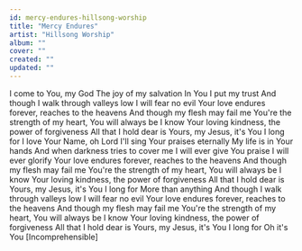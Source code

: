 ```yaml
---
id: mercy-endures-hillsong-worship
title: "Mercy Endures"
artist: "Hillsong Worship"
album: ""
cover: ""
created: ""
updated: ""
---
```


I come to You, my God
The joy of my salvation
In You I put my trust
And though I walk through valleys low
I will fear no evil
Your love endures forever, reaches to the heavens
And though my flesh may fail me
You're the strength of my heart, You will always be
I know Your loving kindness, the power of forgiveness
All that I hold dear is Yours, my Jesus, it's You I long for
I love Your Name, oh Lord
I'll sing Your praises eternally
My life is in Your hands
And when darkness tries to cover me
I will ever give You praise
I will ever glorify
Your love endures forever, reaches to the heavens
And though my flesh may fail me
You're the strength of my heart, You will always be
I know Your loving kindness, the power of forgiveness
All that I hold dear is Yours, my Jesus, it's You I long for
More than anything
And though I walk through valleys low
I will fear no evil
Your love endures forever, reaches to the heavens
And though my flesh may fail me
You're the strength of my heart, You will always be
I know Your loving kindness, the power of forgiveness
All that I hold dear is Yours, my Jesus, it's You I long for
Oh it's You
[Incomprehensible]